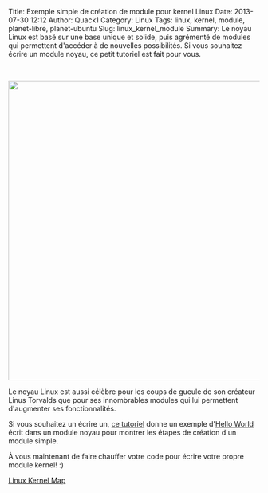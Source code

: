 Title: Exemple simple de création de module pour kernel Linux
Date: 2013-07-30 12:12
Author: Quack1
Category: Linux
Tags: linux, kernel, module, planet-libre, planet-ubuntu
Slug: linux_kernel_module
Summary: Le noyau Linux est basé sur une base unique et solide, puis agrémenté de modules qui permettent d'accéder à de nouvelles possibilités. Si vous souhaitez écrire un module noyau, ce petit tutoriel est fait pour vous.

&nbsp;
<div align=center><img src="static/upload/linux_kernel_map.png" width="600" align=center /></div>

Le noyau Linux est aussi célèbre pour les coups de gueule de son créateur Linus Torvalds que pour ses innombrables modules qui lui permettent d'augmenter ses fonctionnalités.

Si vous souhaitez un écrire un, [ce tutoriel](http://www.thegeekstuff.com/2013/07/write-linux-kernel-module/?utm_source=feedburner&utm_medium=feed&utm_campaign=Feed%3A+TheGeekStuff+%28The+Geek+Stuff%29) donne un exemple d'[Hello World](http://fr.wikipedia.org/wiki/Hello_world) écrit dans un module noyau pour montrer les étapes de création d'un module simple.

À vous maintenant de faire chauffer votre code pour écrire votre propre module kernel! :)

[Linux Kernel Map](http://upload.wikimedia.org/wikipedia/commons/5/5b/Linux_kernel_map.png)
